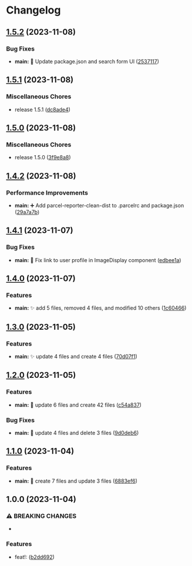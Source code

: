 # Changelog

## [1.5.2](https://github.com/lbajda/lukes-image-gallery/compare/v1.5.1...v1.5.2) (2023-11-08)


### Bug Fixes

* **main:** :bug: Update package.json and search form UI ([2537117](https://github.com/lbajda/lukes-image-gallery/commit/25371179c6b4673afd73492468e9fd39ef218631))

## [1.5.1](https://github.com/lbajda/lukes-image-gallery/compare/v1.5.0...v1.5.1) (2023-11-08)


### Miscellaneous Chores

* release 1.5.1 ([dc8ade4](https://github.com/lbajda/lukes-image-gallery/commit/dc8ade4f575e96029295c789801b3a73e8d7fda1))

## [1.5.0](https://github.com/lbajda/lukes-image-gallery/compare/v1.4.2...v1.5.0) (2023-11-08)


### Miscellaneous Chores

* release 1.5.0 ([3f9e8a8](https://github.com/lbajda/lukes-image-gallery/commit/3f9e8a8903cc9cf434f5843e0e74e96037ad3357))

## [1.4.2](https://github.com/lbajda/lukes-image-gallery/compare/v1.4.1...v1.4.2) (2023-11-08)


### Performance Improvements

* **main:** :heavy_plus_sign: Add parcel-reporter-clean-dist to .parcelrc and package.json ([29a7a7b](https://github.com/lbajda/lukes-image-gallery/commit/29a7a7b0b722bbad2e0dec72f71465a8292661ba))

## [1.4.1](https://github.com/lbajda/lukes-image-gallery/compare/v1.4.0...v1.4.1) (2023-11-07)


### Bug Fixes

* **main:** :bug: Fix link to user profile in ImageDisplay component ([edbee1a](https://github.com/lbajda/lukes-image-gallery/commit/edbee1a351f5254fa7a63859d8240fca7ab24a3d))

## [1.4.0](https://github.com/lbajda/lukes-image-gallery/compare/v1.3.0...v1.4.0) (2023-11-07)


### Features

* **main:** :sparkles: add 5 files, removed 4 files, and modified 10 others ([1c60466](https://github.com/lbajda/lukes-image-gallery/commit/1c604666d3e4fe8b7685939632f4f80fdb75f34b))

## [1.3.0](https://github.com/lbajda/lukes-image-gallery/compare/v1.2.0...v1.3.0) (2023-11-05)


### Features

* **main:** :sparkles: update 4 files and create 4 files ([70d07f1](https://github.com/lbajda/lukes-image-gallery/commit/70d07f1937ccddbdc9b8a3118480de2553d5d28a))

## [1.2.0](https://github.com/lbajda/lukes-image-gallery/compare/v1.1.0...v1.2.0) (2023-11-05)


### Features

* **main:** :construction: update 6 files and create 42 files ([c54a837](https://github.com/lbajda/lukes-image-gallery/commit/c54a8378452978f4fd05e7d23a2d4cc094deac07))


### Bug Fixes

* **main:** :bug: update 4 files and delete 3 files ([9d0deb6](https://github.com/lbajda/lukes-image-gallery/commit/9d0deb6c28e26b3d7f1a56bc401449e901d3ea99))

## [1.1.0](https://github.com/lbajda/lukes-image-gallery/compare/v1.0.0...v1.1.0) (2023-11-04)


### Features

* **main:** :construction: create 7 files and update 3 files ([6883ef6](https://github.com/lbajda/lukes-image-gallery/commit/6883ef665f9f602ed82921820b6d89a632e5da18))

## 1.0.0 (2023-11-04)


### ⚠ BREAKING CHANGES

* 

### Features

* feat!:  ([b2dd692](https://github.com/lbajda/lukes-image-gallery/commit/b2dd69295f6ec8b7416e97566b6b69f5efc749fa))
